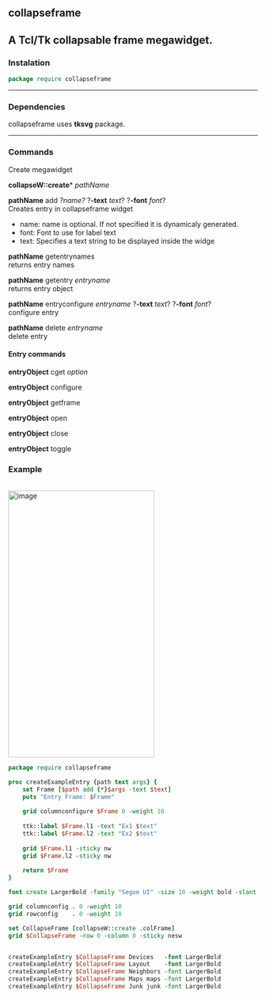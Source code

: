 ## collapseframe

A Tcl/Tk collapsable frame megawidget.
---
### Instalation

```tcl
package require collapseframe
```
---

### Dependencies

collapseframe uses **tksvg** package.

---

### Commands
Create megawidget

**collapseW::create*** *pathName*


**pathName** add *?name?* ?**-text** *text*? ?**-font** *font*?<br>
Creates entry in collapseframe widget
* name: name is optional. If not specified it is dynamicaly generated.
* font: Font to use for label text
* text: Specifies a text string to be displayed inside the widge

**pathName** getentrynames<br>
returns entry names

**pathName** getentry *entryname*<br>
returns entry object

**pathName** entryconfigure *entryname* ?**-text** *text*? ?**-font** *font*?<br>
configure entry

**pathName** delete *entryname*<br>
delete entry

#### Entry commands

**entryObject** cget *option*

**entryObject** configure

**entryObject** getframe

**entryObject** open

**entryObject** close

**entryObject** toggle

### Example ###

<br>
<img width="295" height="538" alt="image" src="https://github.com/user-attachments/assets/1e09fef7-38bc-45f3-87c2-35f28e63fc40" />
<br>

```tcl
package require collapseframe

proc createExampleEntry {path text args} {
	set Frame [$path add {*}$args -text $text]
	puts "Entry Frame: $Frame"
	
	grid columnconfigure $Frame 0 -weight 10
	
	ttk::label $Frame.l1 -text "Ex1 $text"
	ttk::label $Frame.l2 -text "Ex2 $text"
	
	grid $Frame.l1 -sticky nw
	grid $Frame.l2 -sticky nw
	
	return $Frame
}

font create LargerBold -family "Segoe UI" -size 10 -weight bold -slant italic

grid columnconfig . 0 -weight 10
grid rowconfig    . 0 -weight 10

set CollapseFrame [collapseW::create .colFrame]
grid $CollapseFrame -row 0 -column 0 -sticky nesw


createExampleEntry $CollapseFrame Devices   -font LargerBold
createExampleEntry $CollapseFrame Layout    -font LargerBold
createExampleEntry $CollapseFrame Neighbors -font LargerBold
createExampleEntry $CollapseFrame Maps maps -font LargerBold
createExampleEntry $CollapseFrame Junk junk -font LargerBold
```






